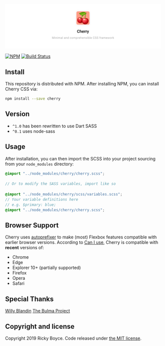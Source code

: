 ![](./assets/imgs/cherry.jpg)

[![NPM](https://img.shields.io/npm/v/cherry.svg)](https://www.npmjs.com/package/cherry) [![Build Status](https://travis-ci.com/boycce/cherry.svg?branch=master)](https://app.travis-ci.com/github/boycce/cherry)

## Install

This repository is distributed with NPM. After installing NPM, you can install Cherry CSS via:

```sh
npm install --save cherry
```

## Version

- `^1.0` has been rewritten to use Dart SASS
- `^0.1` uses node-sass

## Usage

After installation, you can then import the SCSS into your project sourcing from your `node_modules` directory:

```scss
@import "../node_modules/cherry/cherry.scss";

// Or to modify the SASS variables, import like so

@import "../node_modules/cherry/scss/variables.scss";
// Your variable definitions here
// e.g. $primary: blue;
@import "../node_modules/cherry/cherry.scss";
```

## Browser Support

Cherry uses [autoprefixer](https://github.com/postcss/autoprefixer) to make (most) Flexbox features compatible with earlier browser versions. According to [Can I use](https://caniuse.com/#feat=flexbox), Cherry is compatible with **recent** versions of:

* Chrome
* Edge
* Explorer 10+ (partially supported)
* Firefox
* Opera
* Safari

## Special Thanks

[Willy Blandin](https://github.com/blandinw)
[The Bulma Project](https://github.com/jgthms/bulma)

## Copyright and license

Copyright 2019 Ricky Boyce. Code released under [the MIT license](https://github.com/boycce/cherry/blob/master/LICENSE).
